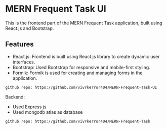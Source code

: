 # MERN Frequent Task UI

This is the frontend part of the MERN Frequent Task application, built using React.js and Bootstrap.

## Features

- React.js: Frontend is built using React.js library to create dynamic user interfaces.
- Bootstrap: Used Bootstrap for responsive and mobile-first styling.
- Formik: Formik is used for creating and managing forms in the application.

`github repo: https://github.com/vivrkerror404/MERN-Frequent-Task-UI`

Backend:

- Used Express js
- Used mongodb atlas as database

`github repo: https://github.com/vivrkerror404/MERN-Frequent-Task`
